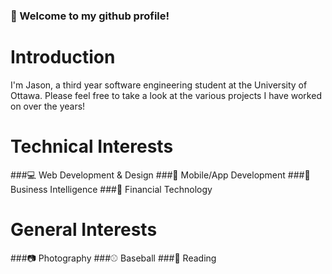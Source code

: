 ### 👋 Welcome to my github profile!
# Introduction
I'm Jason, a third year software engineering student at the University of Ottawa. Please feel free to take a look at the various projects I have worked on over the years!
# Technical Interests
###💻 Web Development & Design
###📱 Mobile/App Development
###💼 Business Intelligence
###🏦 Financial Technology 
# General Interests
###📷 Photography 
###⚾ Baseball 
###📕 Reading 
